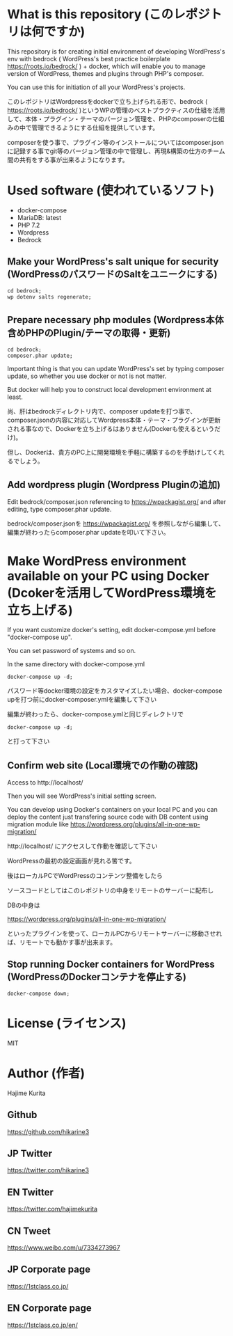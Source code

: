 # What is this repository (このレポジトリは何ですか)
This repository is for creating initial environment of developing WordPress's env with bedrock ( WordPress's best practice boilerplate https://roots.io/bedrock/ ) + docker, which will enable you to manage version of WordPress, themes and plugins through PHP's composer.

You can use this for initiation of all your WordPress's projects.


このレポジトリはWordpressをdockerで立ち上げられる形で、bedrock ( https://roots.io/bedrock/ )というWPの管理のベストプラクティスの仕組を活用して、本体・プラグイン・テーマのバージョン管理を、PHPのcomposerの仕組みの中で管理できるようにする仕組を提供しています。

composerを使う事で、プラグイン等のインストールについてはcomposer.jsonに記録する事でgit等のバージョン管理の中で管理し、再現&構築の仕方のチーム間の共有をする事が出来るようになります。

# Used software (使われているソフト)
- docker-compose
- MariaDB: latest
- PHP 7.2
- Wordpress
- Bedrock

## Make your WordPress's salt unique for security (WordPressのパスワードのSaltをユニークにする)

```
cd bedrock;
wp dotenv salts regenerate;
```

## Prepare necessary php modules (Wordpress本体含めPHPのPlugin/テーマの取得・更新)

```
cd bedrock;
composer.phar update;
```

Important thing is that you can update WordPress's set by typing composer update, so whether you use docker or not is not matter.

But docker will help you to construct local development environment at least.


尚、肝はbedrockディレクトリ内で、composer updateを打つ事で、composer.jsonの内容に対応してWordpress本体・テーマ・プラグインが更新される事なので、Dockerを立ち上げるはありません(Dockerも使えるというだけ)。

但し、Dockerは、貴方のPC上に開発環境を手軽に構築するのを手助けしてくれるでしょう。

## Add wordpress plugin (Wordpress Pluginの追加)
Edit bedrock/composer.json referencing to https://wpackagist.org/ and after editing, type composer.phar update.


bedrock/composer.jsonを https://wpackagist.org/ を参照しながら編集して、編集が終わったらcomposer.phar updateを叩いて下さい。


# Make WordPress environment available on your PC using Docker (Dcokerを活用してWordPress環境を立ち上げる)

If you want customize docker's setting, edit docker-compose.yml before "docker-compose up".

You can set password of systems and so on.

In the same directory with docker-compose.yml

```
docker-compose up -d;
```


パスワード等docker環境の設定をカスタマイズしたい場合、docker-compose upを打つ前にdocker-composer.ymlを編集して下さい

編集が終わったら、docker-compose.ymlと同じディレクトリで

```
docker-compose up -d;
```

と打って下さい

## Confirm web site (Local環境での作動の確認)
Access to  http://localhost/

Then you will see WordPress's initial setting screen.

You can develop using Docker's containers on your local PC and you can deploy the content just transfering source code with DB content using migration module like https://wordpress.org/plugins/all-in-one-wp-migration/


http://localhost/ にアクセスして作動を確認して下さい

WordPressの最初の設定画面が見れる筈です。

後はローカルPCでWordPressのコンテンツ整備をしたら

ソースコードとしてはこのレポジトリの中身をリモートのサーバーに配布し

DBの中身は

https://wordpress.org/plugins/all-in-one-wp-migration/

といったプラグインを使って、ローカルPCからリモートサーバーに移動させれば、リモートでも動かす事が出来ます。

## Stop running Docker containers for WordPress (WordPressのDockerコンテナを停止する)

```
docker-compose down;
```

# License (ライセンス)

MIT

# Author (作者)

Hajime Kurita

## Github
https://github.com/hikarine3

## JP Twitter
https://twitter.com/hikarine3

## EN Twitter
https://twitter.com/hajimekurita

## CN Tweet
https://www.weibo.com/u/7334273967

## JP Corporate page
https://1stclass.co.jp/

## EN Corporate page
https://1stclass.co.jp/en/

